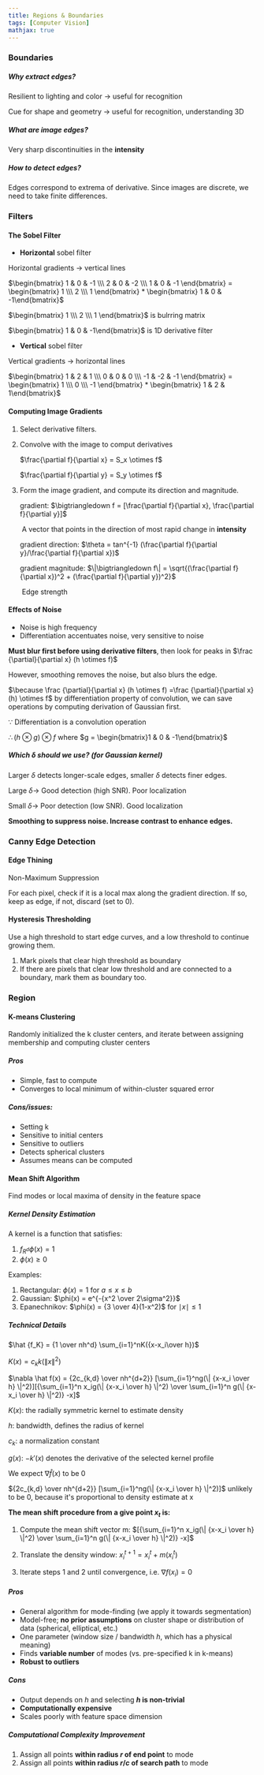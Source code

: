 ```yaml
---
title: Regions & Boundaries
tags: [Computer Vision]
mathjax: true
---
```


### Boundaries

##### Why extract edges?

Resilient to lighting and color -> useful for recognition

Cue for shape and geometry -> useful for recognition, understanding 3D

##### What are image edges?

Very sharp discontinuities in the **intensity**

##### How to detect edges?

Edges correspond to extrema of derivative. Since images are discrete, we need to take finite differences.

### Filters

#### The Sobel Filter

-  **Horizontal** sobel filter

Horizontal gradients -> vertical lines

$\begin{bmatrix} 1 & 0 & -1 \\\ 2 & 0 & -2 \\\ 1 & 0 & -1 \end{bmatrix} = \begin{bmatrix} 1 \\\ 2 \\\ 1 \end{bmatrix} * \begin{bmatrix} 1 & 0 & -1\end{bmatrix}$

$\begin{bmatrix} 1 \\\ 2 \\\ 1 \end{bmatrix}$ is bulrring matrix

$\begin{bmatrix} 1 & 0 & -1\end{bmatrix}$ is 1D derivative filter

-  **Vertical** sobel filter

Vertical gradients -> horizontal lines

$\begin{bmatrix} 1 & 2 & 1 \\\ 0 & 0 & 0 \\\ -1 & -2 & -1 \end{bmatrix} = \begin{bmatrix} 1 \\\ 0 \\\ -1 \end{bmatrix} * \begin{bmatrix} 1 & 2 & 1\end{bmatrix}$

#### Computing Image Gradients

1. Select derivative filters.

2. Convolve with the image to comput derivatives

   $\frac{\partial f}{\partial x} = S_x \otimes f$

   $\frac{\partial f}{\partial y} = S_y \otimes f$

3. Form the image gradient, and compute its direction and magnitude.

   gradient: $\bigtriangledown f = [\frac{\partial f}{\partial x}, \frac{\partial f}{\partial y}]$

   ​	A vector that points in the direction of most rapid change in **intensity**

   gradient direction: $\theta = tan^{-1} (\frac{\partial f}{\partial y}/\frac{\partial f}{\partial x})$

   gradient magnitude: $\|\bigtriangledown f\| = \sqrt{(\frac{\partial f}{\partial x})^2 + (\frac{\partial f}{\partial y})^2}$

   ​	Edge strength

#### Effects of Noise

- Noise is high frequency
- Differentiation accentuates noise, very sensitive to noise

**Must blur first before using derivative filters**, then look for peaks in $\frac {\partial}{\partial x} (h \otimes f)$

However, smoothing removes the noise, but also blurs the edge.

$\because \frac {\partial}{\partial x} (h \otimes f) =\frac {\partial}{\partial x} (h) \otimes f$ by differentiation property of convolution, we can save operations by computing derivation of Gaussian first.

$\because$ Differentiation is a convolution operation

$\therefore (h \otimes g) \otimes f$ where $g = \begin{bmatrix}1 & 0 & -1\end{bmatrix}$

##### Which $\delta$ should we use? (for Gaussian kernel)

Larger $\delta$  detects longer-scale edges, smaller $\delta$  detects finer edges.

Large $\delta \rightarrow$ Good detection (high SNR). Poor localization

Small $\delta \rightarrow$ Poor detection (low SNR). Good localization

**Smoothing to suppress noise. Increase contrast to enhance edges.**

### Canny Edge Detection

#### Edge Thining

Non-Maximum Suppression

For each pixel, check if it is a local max along the gradient direction. If so, keep as edge, if not, discard (set to 0).

#### Hysteresis Thresholding

Use a high threshold to start edge curves, and a low threshold to continue growing them.

1. Mark pixels that clear high threshold as boundary
2. If there are pixels that clear low threshold and are connected to a boundary, mark them as boundary too.

### Region

#### K-means Clustering

Randomly initialized the k cluster centers, and iterate between assigning membership and computing cluster centers

##### Pros

- Simple, fast to compute
- Converges to local minimum of within-cluster squared error

##### Cons/issues:

- Setting k
- Sensitive to initial centers
- Sensitive to outliers
- Detects spherical clusters
- Assumes means can be computed

#### Mean Shift Algorithm

Find modes or local maxima of density in the feature space

##### Kernel Density Estimation

A kernel is a function that satisfies:

1. $f_{R^d}\phi (x) = 1$
2. $\phi(x)≥0$

Examples:

1. Rectangular: $\phi(x) = 1$ for  $a ≤x≤b$
2. Gaussian: $\phi(x) = e^{-{x^2 \over 2\sigma^2}}$
3. Epanechnikov: $\phi(x) = {3 \over 4}(1-x^2)$ for $\mid x\mid ≤1$

##### Technical Details

$\hat {f_K} = {1 \over nh^d} \sum_{i=1}^nK({x-x_i\over h})$

$K(x) = c_kk(\| x \| ^2)$

$\nabla \hat f(x) = {2c_{k,d} \over nh^{d+2}} [\sum_{i=1}^ng(\| {x-x_i \over h} \|^2)][{\sum_{i=1}^n x_ig(\| {x-x_i \over h} \|^2) \over \sum_{i=1}^n g(\| {x-x_i \over h} \|^2)} -x]$

$K(x)$: the radially symmetric kernel to estimate density

$h$: bandwidth, defines the radius of kernel

$c_k$: a normalization constant

$g(x)$: $-k'(x)$ denotes the derivative of the selected kernel profile

We expect $\nabla \hat f(x)$ to be 0

${2c_{k,d} \over nh^{d+2}} [\sum_{i=1}^ng(\| {x-x_i \over h} \|^2)]$ unlikely to be 0, because it's proportional to density estimate at x

**The mean shift procedure from a give point $x_t$ is:**

1. Compute the mean shift vector m: $[{\sum_{i=1}^n x_ig(\| {x-x_i \over h} \|^2) \over \sum_{i=1}^n g(\| {x-x_i \over h} \|^2)} -x]$

2. Translate the density window: $x_i^{t+1} = x_i^t + m(x_i^t)$
3. Iterate steps 1 and 2 until convergence, i.e. $\nabla f(x_i) = 0$

##### Pros

- General algorithm for mode-finding (we apply it towards segmentation)
- Model-free; **no prior assumptions** on cluster shape or distribution of data (spherical, elliptical, etc.)
- One parameter (window size / bandwidth *h*, which has a physical meaning)
- Finds **variable number** of modes (vs. pre-specified k in k-means)
- **Robust to outliers**

##### Cons

- Output depends on *h* and selecting ***h* is non-trivial**
- **Computationally expensive**
- Scales poorly with feature space dimension

##### Computational Complexity Improvement

1. Assign all points **within radius $r$ of end point** to mode
2. Assign all points **within radius $r/c$ of search path** to mode
